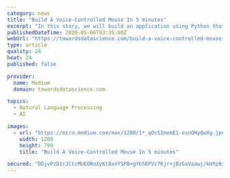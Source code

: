 ```yaml
---
category: news
title: "Build A Voice-Controlled Mouse In 5 minutes"
excerpt: "In this story, we will build an application using Python that will accept voice commands from the user and perform certain GUI based actions using the mouse and keyboard. You can think of it as you own voice-enabled digital assistant."
publishedDateTime: 2020-05-06T03:35:00Z
webUrl: "https://towardsdatascience.com/build-a-voice-controlled-mouse-keyboard-in-5-minutes-952bc8f101fc"
type: article
quality: 24
heat: 24
published: false

provider:
  name: Medium
  domain: towardsdatascience.com

topics:
  - Natural Language Processing
  - AI

images:
  - url: "https://miro.medium.com/max/1200/1*_qOcSImemE1-exnOHyQwXg.jpeg"
    width: 1200
    height: 799
    title: "Build A Voice-Controlled Mouse In 5 minutes"

secured: "DDjvPzD1cJCtcMUEORnXyKt8xnYSPB+gYb5EPVc7Kjr+jBzGaVaawj/kHYp9i4Zna9en8OzBV9TkUZN8t4PjdnKHOO3c42E13COD+EfIUZnlJnlgQUDm91YMO/HHVM97/RJXY69JTZskEUFz8fdLElJrLJUHVqIyCVfQ+xUaIOkyGH6JlHXfsAjrab+csXaI+Srp0Avk0fzMkFER5rShljMihuT4zX8vHfv8FN8ntXnQsv9SUXCovbke42bSziEs2jwUiaqcq+EwRagwXQJK4mxhPOghDFY3MYZRg8SoUkkgl1Ap6y4p8oxogpKTH2Fe;P6rp+qMPkNfsQNfYMlFy3A=="
---
```


